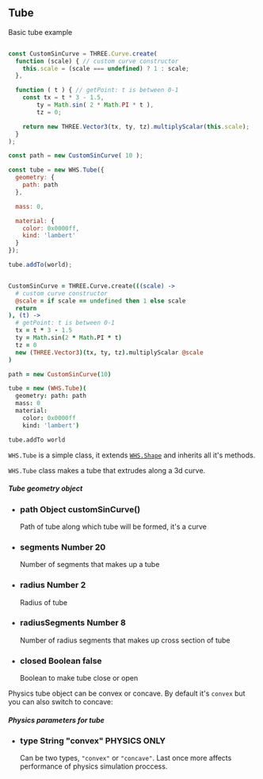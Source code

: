 <h2 class="ws" id="tube">Tube</h2>

<div class="blockTitle h3">Basic tube example</div>

```javascript

const CustomSinCurve = THREE.Curve.create(
  function (scale) { // custom curve constructor
    this.scale = (scale === undefined) ? 1 : scale;
  },

  function ( t ) { // getPoint: t is between 0-1
    const tx = t * 3 - 1.5,
        ty = Math.sin( 2 * Math.PI * t ),
        tz = 0;

    return new THREE.Vector3(tx, ty, tz).multiplyScalar(this.scale);
  }
);

const path = new CustomSinCurve( 10 );

const tube = new WHS.Tube({
  geometry: {
    path: path
  },

  mass: 0,

  material: {
    color: 0x0000ff,
    kind: 'lambert'
  }
});

tube.addTo(world);

```

```coffeescript

CustomSinCurve = THREE.Curve.create(((scale) ->
  # custom curve constructor
  @scale = if scale == undefined then 1 else scale
  return
), (t) ->
  # getPoint: t is between 0-1
  tx = t * 3 - 1.5
  ty = Math.sin(2 * Math.PI * t)
  tz = 0
  new (THREE.Vector3)(tx, ty, tz).multiplyScalar @scale
)

path = new CustomSinCurve(10)

tube = new (WHS.Tube)(
  geometry: path: path
  mass: 0
  material:
    color: 0x0000ff
    kind: 'lambert')

tube.addTo world

```
`WHS.Tube` is a simple class, it extends <a href="#shape">`WHS.Shape`</a> and inherits all it's methods.

`WHS.Tube` class makes a tube that extrudes along a 3d curve.

<div class="params" id="tube-geometry">
  <h5>Tube geometry object <a href="#tube-geometry" class="anchor"></a></h5>
  <ul>
    <li id="tube-geometry-path">
      <h3><a href="#tube-geometry-path" class="anchor"></a> path
        <span class="type">Object</span>
        <span class="default">customSinCurve()</span>
      </h3>
      <p>Path of tube along which tube will be formed, it's a curve </p>
    </li>
    <li id="tube-geometry-segments">
      <h3><a href="#tube-geometry-segments" class="anchor"></a> segments
        <span class="type">Number</span>
        <span class="default">20</span>
      </h3>
      <p>Number of segments that makes up a tube </p>
    </li>
    <li id="tube-geometry-radius">
      <h3><a href="#tube-geometry-radius" class="anchor"></a> radius
        <span class="type">Number</span>
        <span class="default">2</span>
      </h3>
      <p>Radius of tube</p>
    </li>
    <li id="tube-geometry-radiusSegments">
      <h3><a href="#tube-geometry-radiusSegments" class="anchor"></a> radiusSegments
        <span class="type">Number</span>
        <span class="default">8</span>
      </h3>
      <p>Number of radius segments that makes up cross section of tube</p>
    </li>
    <li id="tube-geometry-closed">
      <h3><a href="#tube-geometry-closed" class="anchor"></a> closed
        <span class="type">Boolean</span>
        <span class="default">false</span>
      </h3>
      <p>Boolean to make tube close or open</p>
    </li>
  </ul>
</div>

Physics tube object can be convex or concave. By default it's `convex` but you can also switch to concave:

<div class="params" id="tube-physics">
  <h5>Physics parameters for tube <a href="#tube-physics" class="anchor"></a></h5>
  <ul>
    <li id="tube-physics-type">
      <h3><a href="#tube-physics-type" class="anchor"></a> type
        <span class="type">String</span>
        <span class="default">"convex"</span>
        <span class="only blue physics">PHYSICS ONLY</span>
      </h3>
      <p>Can be two types, <code>"convex"</code> or <code>"concave"</code>. Last once more affects performance of physics simulation proccess.</p>
    </li>
  </ul>
</div>

